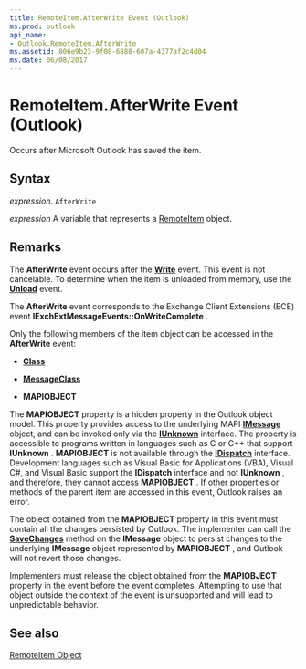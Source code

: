 ```yaml
---
title: RemoteItem.AfterWrite Event (Outlook)
ms.prod: outlook
api_name:
- Outlook.RemoteItem.AfterWrite
ms.assetid: 806e9b23-9f08-6888-607a-4377af2c4d04
ms.date: 06/08/2017
---
```



# RemoteItem.AfterWrite Event (Outlook)

Occurs after Microsoft Outlook has saved the item.


## Syntax

 _expression_. `AfterWrite`

 _expression_ A variable that represents a [RemoteItem](./Outlook.RemoteItem.md) object.


## Remarks

The  **AfterWrite** event occurs after the **[Write](Outlook.RemoteItem.Write.md)** event. This event is not cancelable. To determine when the item is unloaded from memory, use the **[Unload](Outlook.RemoteItem.Unload.md)** event.

The  **AfterWrite** event corresponds to the Exchange Client Extensions (ECE) event **IExchExtMessageEvents::OnWriteComplete** .

Only the following members of the item object can be accessed in the  **AfterWrite** event:


-  **[Class](Outlook.RemoteItem.Class.md)**
    
-  **[MessageClass](Outlook.RemoteItem.MessageClass.md)**
    
-  **MAPIOBJECT**
    
The  **MAPIOBJECT** property is a hidden property in the Outlook object model. This property provides access to the underlying MAPI **[IMessage](http://msdn.microsoft.com/en-us/library/cc842097%28office.14%29.aspx)** object, and can be invoked only via the **[IUnknown](http://msdn.microsoft.com/en-us/library/ms680509%28VS.85%29.aspx)** interface. The property is accessible to programs written in languages such as C or C++ that support **IUnknown** . **MAPIOBJECT** is not available through the **[IDispatch](https://msdn.microsoft.com/en-us/library/ms221608.aspx)** interface. Development languages such as Visual Basic for Applications (VBA), Visual C#, and Visual Basic support the **IDispatch** interface and not **IUnknown** , and therefore, they cannot access **MAPIOBJECT** . If other properties or methods of the parent item are accessed in this event, Outlook raises an error.

The object obtained from the  **MAPIOBJECT** property in this event must contain all the changes persisted by Outlook. The implementer can call the **[SaveChanges](http://msdn.microsoft.com/en-us/library/cc842181%28office.14%29.aspx)** method on the **IMessage** object to persist changes to the underlying **IMessage** object represented by **MAPIOBJECT** , and Outlook will not revert those changes.

Implementers must release the object obtained from the  **MAPIOBJECT** property in the event before the event completes. Attempting to use that object outside the context of the event is unsupported and will lead to unpredictable behavior.


## See also


[RemoteItem Object](Outlook.RemoteItem.md)

